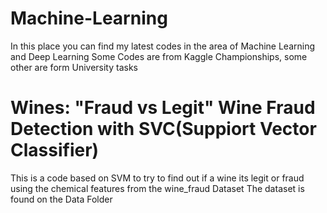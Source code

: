 # Machine-Learning

In this place you can find my latest codes in the area of Machine Learning and Deep Learning
Some Codes are from Kaggle Championships, some other are form University tasks


# Wines: "Fraud vs Legit" Wine Fraud Detection with SVC(Suppiort Vector Classifier)
This is a code based on SVM to try to find out if a wine its legit or fraud using the chemical features from the wine_fraud Dataset
The dataset is found on the Data Folder

